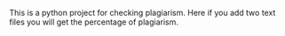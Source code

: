 This is a python project for checking plagiarism. Here if you add two text files you will get the percentage of plagiarism.
